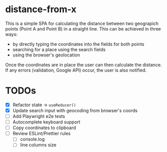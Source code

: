 # distance-from-x

This is a simple SPA for calculating the distance between two geograpich points (Point A and Point B) in a straight line.
This can be achieved in three ways:

- by directly typing the coordinates into the fields for both points
- searching for a place using the search fields
- using the browser's geolocation

Once the coordinates are in place the user can then calculate the distance. If any errors (validation, Google API) occur, the user is also notified.

# TODOs

- [x] Refactor state -> `useReducer()`
- [x] Update search input with geocoding from browser's coords
- [ ] Add Playwright e2e tests
- [ ] Autocomplete keyboard support
- [ ] Copy coordinates to clipboard
- [ ] Review ESLint/Prettier rules
  - [ ] console.log
  - [ ] line columns size
